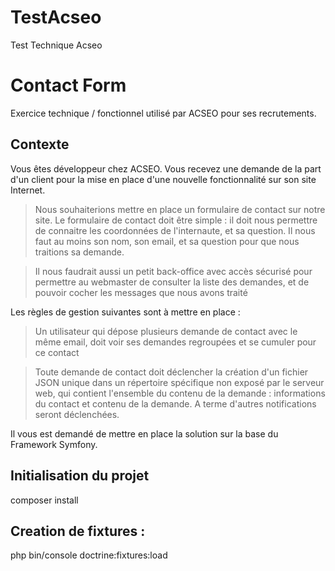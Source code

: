 # TestAcseo
Test Technique Acseo

# Contact Form

Exercice technique / fonctionnel utilisé par ACSEO pour ses recrutements.


## Contexte

Vous êtes développeur chez ACSEO. Vous recevez une demande de la part d'un client pour la mise en place d'une nouvelle fonctionnalité sur son site Internet.


> Nous souhaiterions mettre en place un formulaire de contact sur notre site.
> Le formulaire de contact doit être simple : il doit nous permettre de connaitre les coordonnées de l'internaute, et sa question.
> Il nous faut au moins son nom, son email, et sa question pour que nous traitions sa demande.

> Il nous faudrait aussi un petit back-office avec accès sécurisé pour permettre au webmaster de consulter la liste des demandes, et de pouvoir cocher les messages que nous avons traité

Les règles de gestion suivantes sont à mettre en place :

> Un utilisateur qui dépose plusieurs demande de contact avec le même email, doit voir ses demandes regroupées et se cumuler pour ce contact

> Toute demande de contact doit déclencher la création d'un fichier JSON unique dans un répertoire spécifique non exposé par le serveur web, qui contient l'ensemble du contenu de la demande : informations du contact et contenu de la demande. A terme d'autres notifications seront déclenchées.

Il vous est demandé de mettre en place la solution sur la base du Framework Symfony.




## Initialisation du projet

composer install


## Creation de fixtures : 

php bin/console doctrine:fixtures:load


